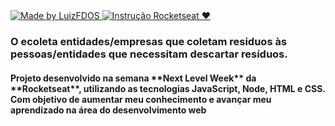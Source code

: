   <a href="https://luizfdos.github.io" target="_blank">
    <img alt="Made by LuizFDOS" src="https://img.shields.io/badge/made%20by-LuizFDOS-%237519C1">
  </a>
   <a href="https://rocketseat.com.br" target="_blank">
    <img alt="Instrução Rocketseat ♥" src="https://img.shields.io/badge/Instutor-MaykBrito-%237519C1">
  </a>
  



<h3>O ecoleta entidades/empresas que coletam residuos às pessoas/entidades que necessitam descartar resíduos.</h3>

<h4>
Projeto desenvolvido na semana **Next Level Week** da **Rocketseat**, utilizando as tecnologias JavaScript, Node, HTML e CSS. Com objetivo de aumentar meu conhecimento e avançar meu aprendizado na área do desenvolvimento web
</h4>



